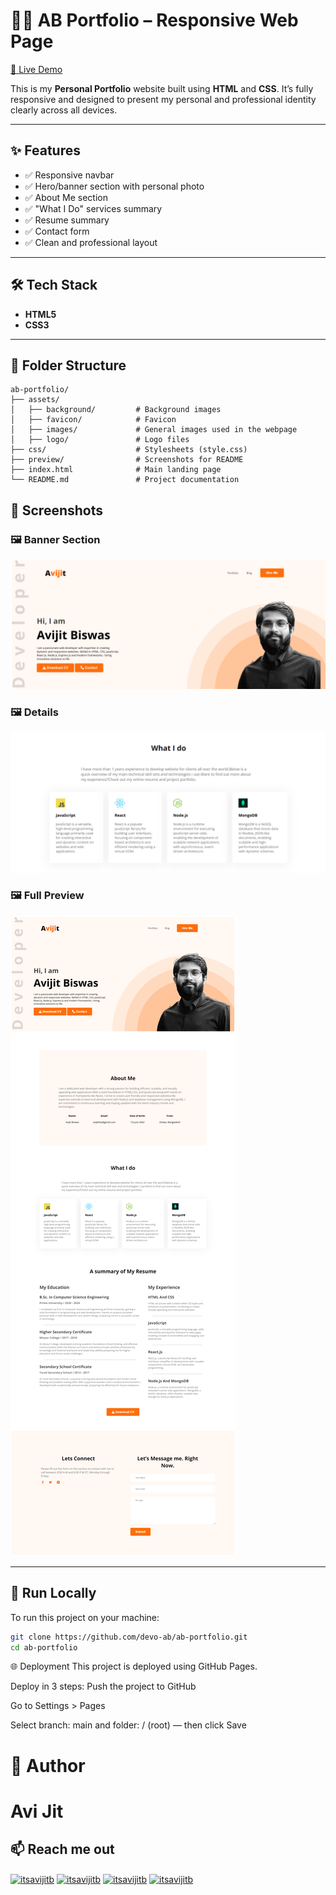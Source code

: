 # 👨‍💻 AB Portfolio – Responsive Web Page

[🔗 Live Demo](https://devo-ab.github.io/ab-portfolio)

This is my **Personal Portfolio** website built using **HTML** and **CSS**. It’s fully responsive and designed to present my personal and professional identity clearly across all devices.

---

## ✨ Features

- ✅ Responsive navbar
- ✅ Hero/banner section with personal photo
- ✅ About Me section
- ✅ "What I Do" services summary
- ✅ Resume summary
- ✅ Contact form
- ✅ Clean and professional layout

---

## 🛠️ Tech Stack

- **HTML5**
- **CSS3**

---

## 📁 Folder Structure

```
ab-portfolio/
├── assets/
│   ├── background/         # Background images
│   ├── favicon/            # Favicon
│   ├── images/             # General images used in the webpage
│   ├── logo/               # Logo files
├── css/                    # Stylesheets (style.css)
├── preview/                # Screenshots for README
├── index.html              # Main landing page
└── README.md               # Project documentation
```

## 📸 Screenshots

### 🖼️ Banner Section
![Banner](./preview/hero.png)


### 🖼️ Details
![Plans](./preview/details.png)

### 🖼️ Full Preview
![Preview](./preview/full%20preview.png)

---

## 🚀 Run Locally

To run this project on your machine:

```bash
git clone https://github.com/devo-ab/ab-portfolio.git
cd ab-portfolio
 ```

🌐 Deployment
This project is deployed using GitHub Pages.

Deploy in 3 steps:
Push the project to GitHub

Go to Settings > Pages

Select branch: main and folder: / (root) — then click Save

# 👤 Author

# Avi Jit

## :mailbox: Reach me out

<p align="left">
<a href="https://linkedin.com/in/itsavijitb" target="blank"><img align="center" src="https://raw.githubusercontent.com/rahuldkjain/github-profile-readme-generator/master/src/images/icons/Social/linked-in-alt.svg" alt="itsavijitb" height="30" width="40" /></a>
<a href="https://twitter.com/itsavijitb" target="blank"><img align="center" src="https://raw.githubusercontent.com/rahuldkjain/github-profile-readme-generator/master/src/images/icons/Social/twitter.svg" alt="itsavijitb" height="30" width="40" /></a>
<a href="https://facebook.com/itsavijitb" target="blank"><img align="center" src="https://raw.githubusercontent.com/rahuldkjain/github-profile-readme-generator/master/src/images/icons/Social/facebook.svg" alt="itsavijitb" height="30" width="40" /></a>
<a href="https://instagram.com/itsavijitb" target="blank"><img align="center" src="https://raw.githubusercontent.com/rahuldkjain/github-profile-readme-generator/master/src/images/icons/Social/instagram.svg" alt="itsavijitb" height="30" width="40" /></a>
</p>